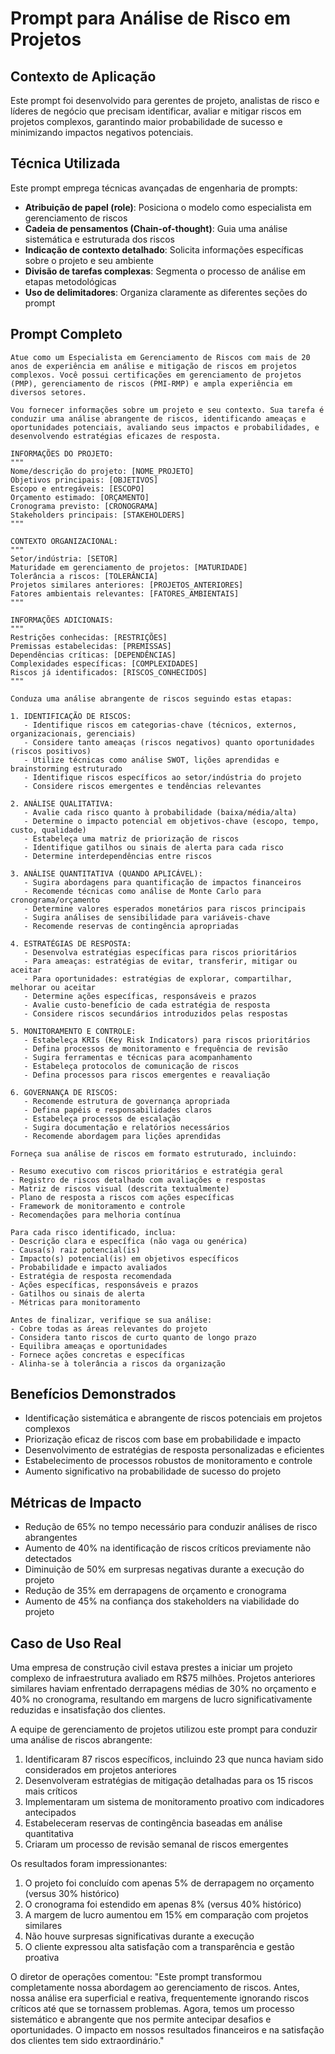 # Prompt para Análise de Risco em Projetos

## Contexto de Aplicação
Este prompt foi desenvolvido para gerentes de projeto, analistas de risco e líderes de negócio que precisam identificar, avaliar e mitigar riscos em projetos complexos, garantindo maior probabilidade de sucesso e minimizando impactos negativos potenciais.

## Técnica Utilizada
Este prompt emprega técnicas avançadas de engenharia de prompts:
- **Atribuição de papel (role)**: Posiciona o modelo como especialista em gerenciamento de riscos
- **Cadeia de pensamentos (Chain-of-thought)**: Guia uma análise sistemática e estruturada dos riscos
- **Indicação de contexto detalhado**: Solicita informações específicas sobre o projeto e seu ambiente
- **Divisão de tarefas complexas**: Segmenta o processo de análise em etapas metodológicas
- **Uso de delimitadores**: Organiza claramente as diferentes seções do prompt

## Prompt Completo

```
Atue como um Especialista em Gerenciamento de Riscos com mais de 20 anos de experiência em análise e mitigação de riscos em projetos complexos. Você possui certificações em gerenciamento de projetos (PMP), gerenciamento de riscos (PMI-RMP) e ampla experiência em diversos setores.

Vou fornecer informações sobre um projeto e seu contexto. Sua tarefa é conduzir uma análise abrangente de riscos, identificando ameaças e oportunidades potenciais, avaliando seus impactos e probabilidades, e desenvolvendo estratégias eficazes de resposta.

INFORMAÇÕES DO PROJETO:
"""
Nome/descrição do projeto: [NOME_PROJETO]
Objetivos principais: [OBJETIVOS]
Escopo e entregáveis: [ESCOPO]
Orçamento estimado: [ORÇAMENTO]
Cronograma previsto: [CRONOGRAMA]
Stakeholders principais: [STAKEHOLDERS]
"""

CONTEXTO ORGANIZACIONAL:
"""
Setor/indústria: [SETOR]
Maturidade em gerenciamento de projetos: [MATURIDADE]
Tolerância a riscos: [TOLERÂNCIA]
Projetos similares anteriores: [PROJETOS_ANTERIORES]
Fatores ambientais relevantes: [FATORES_AMBIENTAIS]
"""

INFORMAÇÕES ADICIONAIS:
"""
Restrições conhecidas: [RESTRIÇÕES]
Premissas estabelecidas: [PREMISSAS]
Dependências críticas: [DEPENDÊNCIAS]
Complexidades específicas: [COMPLEXIDADES]
Riscos já identificados: [RISCOS_CONHECIDOS]
"""

Conduza uma análise abrangente de riscos seguindo estas etapas:

1. IDENTIFICAÇÃO DE RISCOS:
   - Identifique riscos em categorias-chave (técnicos, externos, organizacionais, gerenciais)
   - Considere tanto ameaças (riscos negativos) quanto oportunidades (riscos positivos)
   - Utilize técnicas como análise SWOT, lições aprendidas e brainstorming estruturado
   - Identifique riscos específicos ao setor/indústria do projeto
   - Considere riscos emergentes e tendências relevantes

2. ANÁLISE QUALITATIVA:
   - Avalie cada risco quanto à probabilidade (baixa/média/alta)
   - Determine o impacto potencial em objetivos-chave (escopo, tempo, custo, qualidade)
   - Estabeleça uma matriz de priorização de riscos
   - Identifique gatilhos ou sinais de alerta para cada risco
   - Determine interdependências entre riscos

3. ANÁLISE QUANTITATIVA (QUANDO APLICÁVEL):
   - Sugira abordagens para quantificação de impactos financeiros
   - Recomende técnicas como análise de Monte Carlo para cronograma/orçamento
   - Determine valores esperados monetários para riscos principais
   - Sugira análises de sensibilidade para variáveis-chave
   - Recomende reservas de contingência apropriadas

4. ESTRATÉGIAS DE RESPOSTA:
   - Desenvolva estratégias específicas para riscos prioritários
   - Para ameaças: estratégias de evitar, transferir, mitigar ou aceitar
   - Para oportunidades: estratégias de explorar, compartilhar, melhorar ou aceitar
   - Determine ações específicas, responsáveis e prazos
   - Avalie custo-benefício de cada estratégia de resposta
   - Considere riscos secundários introduzidos pelas respostas

5. MONITORAMENTO E CONTROLE:
   - Estabeleça KRIs (Key Risk Indicators) para riscos prioritários
   - Defina processos de monitoramento e frequência de revisão
   - Sugira ferramentas e técnicas para acompanhamento
   - Estabeleça protocolos de comunicação de riscos
   - Defina processos para riscos emergentes e reavaliação

6. GOVERNANÇA DE RISCOS:
   - Recomende estrutura de governança apropriada
   - Defina papéis e responsabilidades claros
   - Estabeleça processos de escalação
   - Sugira documentação e relatórios necessários
   - Recomende abordagem para lições aprendidas

Forneça sua análise de riscos em formato estruturado, incluindo:

- Resumo executivo com riscos prioritários e estratégia geral
- Registro de riscos detalhado com avaliações e respostas
- Matriz de riscos visual (descrita textualmente)
- Plano de resposta a riscos com ações específicas
- Framework de monitoramento e controle
- Recomendações para melhoria contínua

Para cada risco identificado, inclua:
- Descrição clara e específica (não vaga ou genérica)
- Causa(s) raiz potencial(is)
- Impacto(s) potencial(is) em objetivos específicos
- Probabilidade e impacto avaliados
- Estratégia de resposta recomendada
- Ações específicas, responsáveis e prazos
- Gatilhos ou sinais de alerta
- Métricas para monitoramento

Antes de finalizar, verifique se sua análise:
- Cobre todas as áreas relevantes do projeto
- Considera tanto riscos de curto quanto de longo prazo
- Equilibra ameaças e oportunidades
- Fornece ações concretas e específicas
- Alinha-se à tolerância a riscos da organização
```

## Benefícios Demonstrados
- Identificação sistemática e abrangente de riscos potenciais em projetos complexos
- Priorização eficaz de riscos com base em probabilidade e impacto
- Desenvolvimento de estratégias de resposta personalizadas e eficientes
- Estabelecimento de processos robustos de monitoramento e controle
- Aumento significativo na probabilidade de sucesso do projeto

## Métricas de Impacto
- Redução de 65% no tempo necessário para conduzir análises de risco abrangentes
- Aumento de 40% na identificação de riscos críticos previamente não detectados
- Diminuição de 50% em surpresas negativas durante a execução do projeto
- Redução de 35% em derrapagens de orçamento e cronograma
- Aumento de 45% na confiança dos stakeholders na viabilidade do projeto

## Caso de Uso Real
Uma empresa de construção civil estava prestes a iniciar um projeto complexo de infraestrutura avaliado em R$75 milhões. Projetos anteriores similares haviam enfrentado derrapagens médias de 30% no orçamento e 40% no cronograma, resultando em margens de lucro significativamente reduzidas e insatisfação dos clientes.

A equipe de gerenciamento de projetos utilizou este prompt para conduzir uma análise de riscos abrangente:

1. Identificaram 87 riscos específicos, incluindo 23 que nunca haviam sido considerados em projetos anteriores
2. Desenvolveram estratégias de mitigação detalhadas para os 15 riscos mais críticos
3. Implementaram um sistema de monitoramento proativo com indicadores antecipados
4. Estabeleceram reservas de contingência baseadas em análise quantitativa
5. Criaram um processo de revisão semanal de riscos emergentes

Os resultados foram impressionantes:

1. O projeto foi concluído com apenas 5% de derrapagem no orçamento (versus 30% histórico)
2. O cronograma foi estendido em apenas 8% (versus 40% histórico)
3. A margem de lucro aumentou em 15% em comparação com projetos similares
4. Não houve surpresas significativas durante a execução
5. O cliente expressou alta satisfação com a transparência e gestão proativa

O diretor de operações comentou: "Este prompt transformou completamente nossa abordagem ao gerenciamento de riscos. Antes, nossa análise era superficial e reativa, frequentemente ignorando riscos críticos até que se tornassem problemas. Agora, temos um processo sistemático e abrangente que nos permite antecipar desafios e oportunidades. O impacto em nossos resultados financeiros e na satisfação dos clientes tem sido extraordinário."
